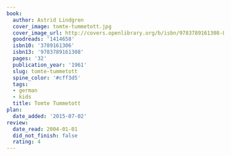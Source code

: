 ```yaml
---
book:
  author: Astrid Lindgren
  cover_image: tomte-tummetott.jpg
  cover_image_url: http://covers.openlibrary.org/b/isbn/9783789161308-L.jpg
  goodreads: '1414658'
  isbn10: '3789161306'
  isbn13: '9783789161308'
  pages: '32'
  publication_year: '1961'
  slug: tomte-tummetott
  spine_color: '#cff3d5'
  tags:
  - german
  - kids
  title: Tomte Tummetott
plan:
  date_added: '2015-07-02'
review:
  date_read: 2004-01-01
  did_not_finish: false
  rating: 4
---
```

